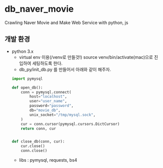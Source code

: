 # db_naver_movie
Crawling Naver Movie and Make Web Service with python, js

## 개발 환경
- python 3.x
    - virtual env 이용(/venv로 만들것!) source venv/bin/activate(mac)으로 진입하여 세팅하도록 한다.
    - db_py/init_db.py 를 만들어서 아래와 같이 해주자.
    ```python
    import pymysql

    def open_db():
        conn = pymysql.connect(
            host="localhost",
            user="user_name",
            password="password",
            db="movie_db",
            unix_socket="/tmp/mysql.sock",
        )
        cur = conn.cursor(pymysql.cursors.DictCursor)
        return conn, cur


    def close_db(conn, cur):
        cur.close()
        conn.close()

    ```
    - libs : pymysql, requests, bs4
